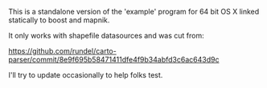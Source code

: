 This is a standalone version of the 'example' program
for 64 bit OS X linked statically to boost and mapnik.

It only works with shapefile datasources and was cut from:

https://github.com/rundel/carto-parser/commit/8e9f695b58471411dfe4f9b34abfd3c6ac643d9c

I'll try to update occasionally to help folks test.